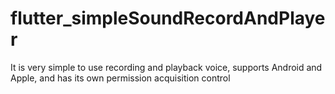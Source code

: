 # flutter_simpleSoundRecordAndPlayer
It is very simple to use recording and playback voice, supports Android and Apple, and has its own permission acquisition control
